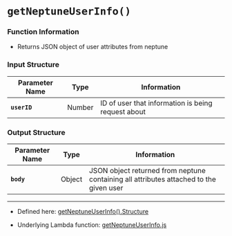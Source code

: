# `getNeptuneUserInfo()`

### Function Information

- Returns JSON object of user attributes from neptune

### Input Structure

| Parameter Name | Type | Information |
| ----------- | ----------- | ----------- |
| **`userID`** | Number | ID of user that information is being request about |

### Output Structure

| Parameter Name | Type | Information |
| ----------- | ----------- | ----------- |
| **`body`** | Object | JSON object returned from neptune containing all attributes attached to the given user  |

___

- Defined here: [getNeptuneUserInfo().Structure](https://github.com/bracketengineering/quick-meals/blob/2d5008af9118de94462c417512302639d0137e27/app/apiScripts/apiCalls/apiCaller.js#L104)

- Underlying Lambda function: [getNeptuneUserInfo.js]()